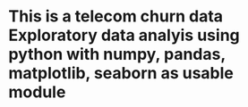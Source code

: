 # This is a telecom churn data Exploratory data analyis using python with numpy, pandas, matplotlib, seaborn as usable module
